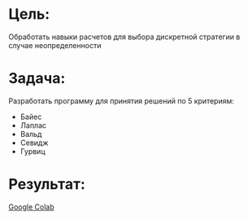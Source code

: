 # Цель:
Обработать навыки расчетов для выбора дискретной стратегии в случае неопределенности

# Задача:
Разработать программу для принятия решений по 5 критериям:
* Байес
* Лаплас
* Вальд
* Севидж
* Гурвиц

# Результат:
[Google Colab](https://colab.research.google.com/drive/1uOvXjqcJiUqqZXbOQ8_7wtvyNA61wj0J?usp=sharing)